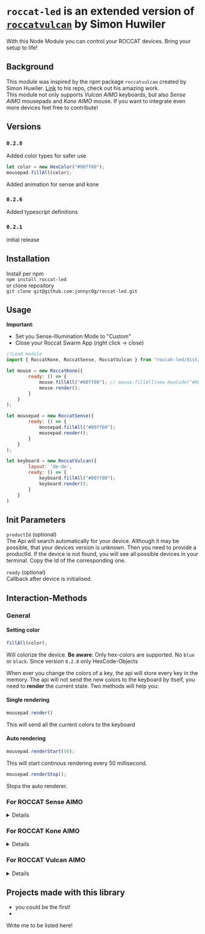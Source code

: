 # `roccat-led` is an extended version of [`roccatvulcan`](https://github.com/simonhuwiler/roccatvulcan) by Simon Huwiler
With this Node Module you can control your ROCCAT devices. Bring your setup to life!

## Background
This module was inspired by the npm package `roccatvulcan` created by Simon Huwiler.
[Link](https://github.com/simonhuwiler/roccatvulcan) to his repo, check out his amazing work.
<br>This module not only supports *Vulcan AIMO* keyboards, but also *Sense AIMO* mousepads and *Kone AIMO* mouse. If you want to integrate even more devices feel free to contribute!

## Versions
### `0.2.8`
Added color types for safer use
```javascript
let color = new HexColor("#00ff00");
mousepad.fillAll(color);
```
Added animation for sense and kone

### `0.2.6`
Added typescript definitions

### `0.2.1`
initial release

## Installation
Install per npm  
`npm install roccat-led`  
or clone repository  
`git clone git@github.com:jonnyc0g/roccat-led.git`

## Usage
**Important**:
- Set you Sense-Illumination Mode to "Custom"
- Close your Roccat Swarm App (right click -> close)
```javascript
//Load module
import { RoccatKone, RoccatSense, RoccatVulcan } from "roccat-led/dist/index.js";

let mouse = new RoccatKone({
        ready: () => {
            mouse.fillAll("#00ff00"); // mouse.fillAll(new HexCode("#00ff00") since module version 0.2.8
            mouse.render();
        }
    }
);

let mousepad = new RoccatSense({
        ready: () => {
            mousepad.fillAll("#00ff00");
            mousepad.render();
        }
    }
);

let keyboard = new RoccatVulcan({
        layout: 'de-de',
        ready: () => {
            keyboard.fillAll("#00ff00");
            keyboard.render();
        }
    }
)
```

## Init Parameters
`productId` (optional)  
The Api will search automatically for your device. Although it may be possible, that your devices version is unknown. Then you need to provide a productId. If the device is not found, you will see all possible devices in your terminal. Copy the Id of the corresponding one.

`ready` (optional)  
Callback after device is initialised.

## Interaction-Methods
### General

#### Setting color
```javascript
fillAll(color);
```
Will colorize the device. **Be aware**: Only hex-colors are supported. No `blue` or `black`. Since version `0.2.8` only HexCode-Objects

When ever you change the colors of a key, the api will store every key in the memory. The api will not send the new colors to the keyboard by itself, you need to **render** the current state. Two methods will help you:
#### Single rendering
```javascript
mousepad.render()
```
This will send all the current colors to the keyboard
#### Auto rendering
```javascript
mousepad.renderStart(50);
```
This will start continous rendering every 50 millisecond.

```javascript
mousepad.renderStop();
```
Stops the auto renderer.

### For ROCCAT Sense AIMO
<details>

Sense contains 2 seperated LED, they can be set using<br>
**setColor(index, color)**
```javascript
// index can be 0-1: left, right
setColor(index, color);
```
</details>

### For ROCCAT Kone AIMO
<details>

Kone contains 11 seperated LED, they can be set using<br>
**setColor(index, color)**
```javascript
// index can be 0-10: wheel, inside-left (4 times), inside-right (4 times), outside-left, outside-right
setColor(index, color);
```
</details>

### For ROCCAT Vulcan AIMO
<details>

**Update Keys**
```javascript
updateKey(key, colors)
updateKey(key, colors, backgroundColor)
```
Will only update the given keys, all other keys will remain the same. Except: `backgroundColor` is given!  
Params:
* `keys`: List of Keys
* `color`: New color in hex
* `backgroundColor`: optional. Changes the color of all other keys


```javascript
// Example
keyboard.updateKeys(['W', 'A', 'S' ,'D'], '#ff0000')
```
**Update Key**
```javascript
updateKey(key, colors)
updateKey(key, colors, backgroundColor)
```
Same as `updateKeys` but takes only one key.
```javascript
// Example
keyboard.updateKeys('W', '#ff0000')
```

**Animate Keys**
```javascript
animateKeys(keys, colorFrom, colorTo, duration)
```
Creates a transition between two colors. Be aware: Auto Rendering needs to be running!  
Params:
* `keys`: List of Keys to animate
* `colorFrom`: Start color
* `colorTo`: End Color
* `duration`: Duration in Miliseconds

```javascript
// Example
keyboard.animateKeys(['W', 'A', 'S', 'D'], '#000000', '#ff0000', 1000);
```

**Animate Key**
```javascript
animateKey(key, colorFrom, colorTo, duration)
```
Same as above with single key
```javascript
// Example
keyboard.animateKeys('W', '#000000', '#ff0000', 1000);
```

**Write Text (Experimental!)**
```javascript
write(text, color, keyOffset)
```
Writes given Text on the keyboard. **Only a few keys are currently supported! Have a look at**
[vulcan/keyboardlayout/ch-de/alphabet.js](./src/vulcan/keyboardlayout/ch-de/alphabet.js)
```javascript
// Example
keyboard.write("ANNA", '#ff0000', 20)
```

**Marquee (Experimental!)**
```javascript
marquee(text, color, speed)
```

Writes text the same way as `write` but let the text scroll over the keyboard. Like the old HTML-Tag `marquee`. **Only a few keys are currently supported! Have a look at** [vulcan/keyboardlayout/ch-de/alphabet.js](./src/vulcan/keyboardlayout/ch-de/alphabet.js)
```javascript
// Example
keyboard.marquee("ANNA", '#ff0000', 200);
```

## AnimationQueue
You can queue animations and run them at will. Use the AnimationQueue for that purpose.

### Add Animation to Queue
```javascript
keyboard.animationQueueAdd(animation, timeout);
```
Params:
* `animation`: Function which will be triggered.
* `timeout`: After how many milliseconds **after the last animation** this animation should be triggered

### Start Animation Queue
```javascript
keyboard.animationQueueStart(onFinish)
```
Starts the Animation Queue and will trigger `onFinish` after all animations have finished

### Stop and Clear Animation Queue
```javascript
keyboard.animationQueueStop()
```

### Example
This will change the colors of the Keys AWSD.
```javascript
keyboard.animationQueueAdd(() => this.keyboard.animateKeys(['W', 'A', 'S', 'D'], '#000000', '#ffcc00', 2000), 0);
keyboard.animationQueueAdd(() => this.keyboard.animateKeys(['W', 'A', 'S', 'D'], '#ffcc00', '#3224ee', 2000), 2000);
keyboard.animationQueueAdd(() => this.keyboard.animateKeys(['W', 'A', 'S', 'D'], '#3224ee', '#d324ee', 2000), 2000);
keyboard.animationQueueAdd(() => this.keyboard.animateKeys(['W', 'A', 'S', 'D'], '#d324ee', '#55bc18', 2000), 2000);
keyboard.animationQueueStart();
```

## Get Key Pressed event
To get the key press event, you can bind an event to the `onData` option on initialisation:
```javascript
//Init Keyboard
keyboard = new RoccatVulcan({
  productId: 12440,
  layout: 'ch-de',
  onData: data => {
    console.log("Key", data.key);
    console.log("State", data.state);
  }
});
```
The data parameter is an object with two states:
* `key`: The key pressed
* `state`: The state: 1 = pressed, 0 = released


## Turn of a Key
To turn of a key, you need to send the color (#000000) black to the keyboard.
```javascript
keyboard.fillAll('#000000');
```

## Grid
Sometimes you want to access your key by its position on the keyboard, instead of its value. Use the `grid` where each key is in a cell.
```javascript
var grid = keyboard.getGrid();
```  
Returns a multi array. Have a look at the file [src/vulcan/keyboardlayout/ch-de/grid.js](./src/vulcan/keyboardlayout/ch-de/grid.js)

To change the color of the first row (`ESC, F1, F2`...) use it this way:
```javascript
var grid = keyboard.getGrid();
keyboard.animateKeys(grid[0], '#000000', '#ff0000', 1000)
```

</details>

## Projects made with this library
* you could be the first!
* 
Write me to be listed here!

